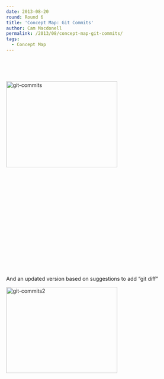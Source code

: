 ```yaml
---
date: 2013-08-20
round: Round 6
title: 'Concept Map: Git Commits'
author: Cam Macdonell
permalink: /2013/08/concept-map-git-commits/
tags:
  - Concept Map
---
```

&nbsp;

&nbsp;

[<img class="size-medium wp-image-3986 alignleft" alt="git-commits" src="http://teaching.software-carpentry.org/wp-content/uploads/2013/08/git-commits-300x233.png" width="300" height="233" />][1]

&nbsp;

&nbsp;

&nbsp;

&nbsp;

&nbsp;

&nbsp;

&nbsp;

&nbsp;

&nbsp;

And an updated version based on suggestions to add &#8220;git diff&#8221;

[<img class="alignnone size-medium wp-image-4088" alt="git-commits2" src="http://teaching.software-carpentry.org/wp-content/uploads/2013/08/git-commits2-300x233.png" width="300" height="233" />][2]

 [1]: http://teaching.software-carpentry.org/wp-content/uploads/2013/08/git-commits.png
 [2]: http://teaching.software-carpentry.org/wp-content/uploads/2013/08/git-commits2.png
